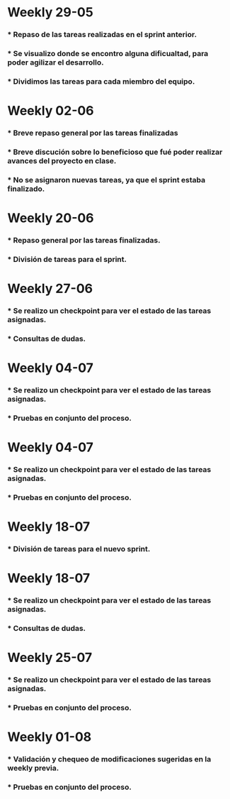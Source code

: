 <h1>Weekly 29-05</h1>
<h3>* Repaso de las tareas realizadas en el sprint anterior.</h3>
<h3>* Se visualizo donde se encontro alguna dificualtad,  para poder agilizar el desarrollo.</h3>
<h3>* Dividimos las tareas para cada miembro del equipo.</h3>

<h1>Weekly 02-06</h1>
<h3>* Breve repaso general por las tareas finalizadas</h3>
<h3>* Breve discución sobre lo beneficioso que fué poder realizar avances del proyecto en clase.</h3>
<h3>* No se asignaron nuevas tareas, ya que el sprint estaba finalizado.</h3>

<h1>Weekly 20-06</h1>
<h3>* Repaso general por las tareas finalizadas.</h3>
<h3>* División de tareas para el sprint.</h3>

<h1>Weekly 27-06</h1>
<h3>* Se realizo un checkpoint para ver el estado de las tareas asignadas.</h3>
<h3>* Consultas de dudas.</h3>

<h1>Weekly 04-07</h1>
<h3>* Se realizo un checkpoint para ver el estado de las tareas asignadas.</h3>
<h3>* Pruebas en conjunto del proceso.</h3>

<h1>Weekly 04-07</h1>
<h3>* Se realizo un checkpoint para ver el estado de las tareas asignadas.</h3>
<h3>* Pruebas en conjunto del proceso.</h3>

<h1>Weekly 18-07</h1>
<h3>* División de tareas para el nuevo sprint.</h3>

<h1>Weekly 18-07</h1>
<h3>* Se realizo un checkpoint para ver el estado de las tareas asignadas.</h3>
<h3>* Consultas de dudas.</h3>

<h1>Weekly 25-07</h1>
<h3>* Se realizo un checkpoint para ver el estado de las tareas asignadas.</h3>
<h3>* Pruebas en conjunto del proceso.</h3>

<h1>Weekly 01-08</h1>
<h3>* Validación y chequeo de modificaciones sugeridas en la weekly previa.</h3>
<h3>* Pruebas en conjunto del proceso.</h3>


